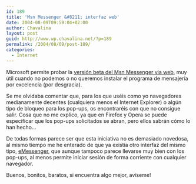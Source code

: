```yaml
---
id: 189
title: 'Msn Messenger &#8211; interfaz web'
date: 2004-08-09T09:59:04+02:00
author: Chavalina
layout: post
guid: http://www.wp.chavalina.net/?p=189
permalink: /2004/08/09/post-189/
categories:
  - Internet
---
```

Microsoft permite probar la <a href=http://webmessenger.msn.com/ target=&prime;_blank&prime;>versi&oacute;n beta del Msn Messenger via web</a>, muy &uacute;til cuando no podemos o no queremos instalar el programa de mensajer&iacute;a por excelencia (por desgracia).

Se me olvidaba comentar que, para los que us&eacute;is como yo navegadores medianamente decentes (cualquiera menos el Internet Explorer) o alg&uacute;n tipo de bloqueo para los pop-ups, os encontrar&eacute;is con que no consigue salir. Cosa que no me explico, ya que en Firefox y Opera se puede especificar que los pop-ups solicitados se abran, pero ellos sabr&aacute;n c&oacute;mo lo han hecho&#8230;

De todas formas parece ser que esta iniciativa no es demasiado novedosa, al mismo tiempo me he enterado de que ya exist&iacute;a otro interfaz del mismo tipo, <a href=http://www.e-messenger.net/ target=&prime;_blank&prime;>eMessenger</a>, que aunque tampoco parece llevarse muy bien con los pop-ups, al menos permite iniciar sesi&oacute;n de forma corriente con cualquier navegador.

Buenos, bonitos, baratos, si encuentra algo mejor, av&iacute;seme!